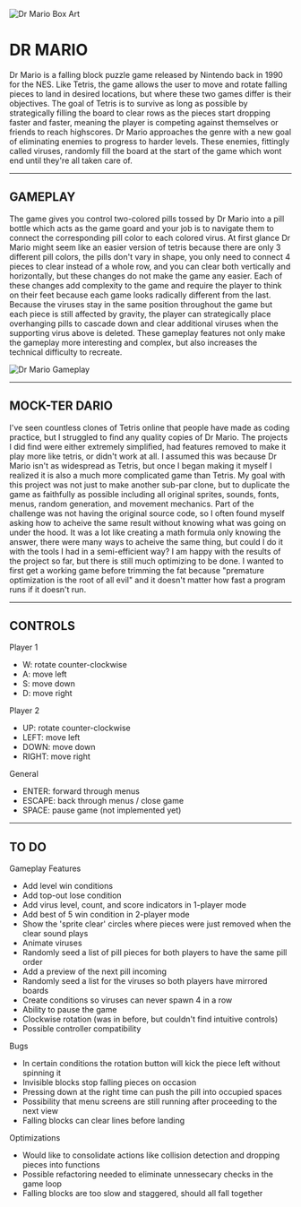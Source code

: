 ![Dr Mario Box Art](https://imgs.search.brave.com/IcQhtvQqG6IBTBruBMLQ1mkIUKirD7MBNvFL-2QW21A/rs:fit:860:0:0/g:ce/aHR0cHM6Ly93d3cu/Z2lhbnRib21iLmNv/bS9hL3VwbG9hZHMv/c3F1YXJlX3NtYWxs/LzkvOTM3NzAvMjM2/MTY4MC1uZXNfZHJt/YXJpby5qcGc "Classic NES Box Art")

# DR MARIO
Dr Mario is a falling block puzzle game released by Nintendo back in 1990 for the NES. Like Tetris, the game allows the user to move and rotate falling pieces to land in desired locations, but where these two games differ is their objectives. The goal of Tetris is to survive as long as possible by strategically filling the board to clear rows as the pieces start dropping faster and faster, meaning the player is competing against themselves or friends to reach highscores. Dr Mario approaches the genre with a new goal of eliminating enemies to progress to harder levels. These enemies, fittingly called viruses, randomly fill the board at the start of the game which wont end until they're all taken care of. 

---

## GAMEPLAY
The game gives you control two-colored pills tossed by Dr Mario into a pill bottle which acts as the game goard and your job is to navigate them to connect the corresponding pill color to each colored virus. At first glance Dr Mario might seem like an easier version of tetris because there are only 3 different pill colors, the pills don't vary in shape, you only need to connect 4 pieces to clear instead of a whole row, and you can clear both vertically and horizontally, but these changes do not make the game any easier. Each of these changes add complexity to the game and require the player to think on their feet because each game looks radically different from the last. Because the viruses stay in the same position throughout the game but each piece is still affected by gravity, the player can strategically place overhanging pills to cascade down and clear additional viruses when the supporting virus above is deleted. These gameplay features not only make the gameplay more interesting and complex, but also increases the technical difficulty to recreate.  

![Dr Mario Gameplay](https://imgs.search.brave.com/VdyNNE3ywgpCdZwaVjKRxhpzRPeeGUXz6cV2bkIHhdU/rs:fit:860:0:0/g:ce/aHR0cHM6Ly93d3cu/cmV0cm9nYW1lcy5j/ei9nYW1lcy8wNjEv/TkVTLWdhbWVwbGF5/LmdpZg.gif "High Level Gameplay")


---

## MOCK-TER DARIO
I've seen countless clones of Tetris online that people have made as coding practice, but I struggled to find any quality copies of Dr Mario. The projects I did find were either extremely simplified, had features removed to make it play more like tetris, or didn't work at all. I assumed this was because Dr Mario isn't as widespread as Tetris, but once I began making it myself I realized it is also a much more complicated game than Tetris. My goal with this project was not just to make another sub-par clone, but to duplicate the game as faithfully as possible including all original sprites, sounds, fonts, menus, random generation, and movement mechanics. Part of the challenge was not having the original source code, so I often found myself asking how to acheive the same result without knowing what was going on under the hood. It was a lot like creating a math formula only knowing the answer, there were many ways to acheive the same thing, but could I do it with the tools I had in a semi-efficient way? I am happy with the results of the project so far, but there is still much optimizing to be done. I wanted to first get a working game before trimming the fat because "premature optimization is the root of all evil" and it doesn't matter how fast a program runs if it doesn't run.

---

## CONTROLS
Player 1
+ W: rotate counter-clockwise
+ A: move left
+ S: move down
+ D: move right

Player 2
+ UP: rotate counter-clockwise
+ LEFT: move left
+ DOWN: move down
+ RIGHT: move right
  
General
+ ENTER: forward through menus
+ ESCAPE: back through menus / close game
+ SPACE: pause game (not implemented yet)
  
---

## TO DO
Gameplay Features
+ Add level win conditions
+ Add top-out lose condition
+ Add virus level, count, and score indicators in 1-player mode
+ Add best of 5 win condition in 2-player mode
+ Show the 'sprite clear' circles where pieces were just removed when the clear sound plays
+ Animate viruses
+ Randomly seed a list of pill pieces for both players to have the same pill order
+ Add a preview of the next pill incoming
+ Randomly seed a list for the viruses so both players have mirrored boards
+ Create conditions so viruses can never spawn 4 in a row
+ Ability to pause the game
+ Clockwise rotation (was in before, but couldn't find intuitive controls)
+ Possible controller compatibility

Bugs
+ In certain conditions the rotation button will kick the piece left without spinning it
+ Invisible blocks stop falling pieces on occasion
+ Pressing down at the right time can push the pill into occupied spaces
+ Possibility that menu screens are still running after proceeding to the next view
+ Falling blocks can clear lines before landing

Optimizations
+ Would like to consolidate actions like collision detection and dropping pieces into functions
+ Possible refactoring needed to eliminate unnessecary checks in the game loop
+ Falling blocks are too slow and staggered, should all fall together
